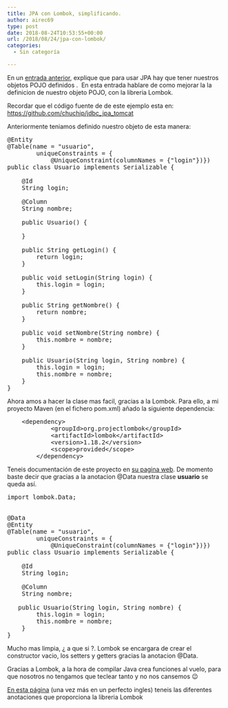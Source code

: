 ```yaml
---
title: JPA con Lombok, simplificando.
author: airec69
type: post
date: 2018-08-24T10:53:55+00:00
url: /2018/08/24/jpa-con-lombok/
categories:
  - Sin categoría

---
```

En un [entrada anterior][1], explique que para usar JPA hay que tener nuestros objetos POJO definidos .  En esta entrada hablare de como mejorar la la definicion de nuestro objeto POJO, con la libreria Lombok.

Recordar que el código fuente de de este ejemplo esta en: <a href="https://github.com/chuchip/jdbc_jpa_tomcat" target="_blank" rel="noopener">https://github.com/chuchip/jdbc_jpa_tomcat</a>

Anteriormente teniamos definido nuestro objeto de esta manera:

<pre>@Entity
@Table(name = "usuario",
        uniqueConstraints = {
            @UniqueConstraint(columnNames = {"login"})})
public class Usuario implements Serializable {

    @Id
    String login;

    @Column
    String nombre;

    public Usuario() {

    }

    public String getLogin() {
        return login;
    }

    public void setLogin(String login) {
        this.login = login;
    }

    public String getNombre() {
        return nombre;
    }

    public void setNombre(String nombre) {
        this.nombre = nombre;
    }

    public Usuario(String login, String nombre) {
        this.login = login;
        this.nombre = nombre;
    }
}</pre>

Ahora amos a hacer la clase mas facil, gracias a la Lombok. Para ello, a mi proyecto Maven (en el fichero pom.xml) añado la siguiente dependencia:

<pre>    &lt;dependency&gt;
            &lt;groupId&gt;org.projectlombok&lt;/groupId&gt;
            &lt;artifactId&gt;lombok&lt;/artifactId&gt;
            &lt;version&gt;1.18.2&lt;/version&gt;
            &lt;scope&gt;provided&lt;/scope&gt;
        &lt;/dependency&gt;</pre>

Teneis documentación de este proyecto en <a href="https://projectlombok.org/" target="_blank" rel="noopener">su pagina web</a>. De momento baste decir que gracias a la anotacion @Data nuestra clase **usuario** se queda así.

<pre>import lombok.Data;


@Data
@Entity
@Table(name = "usuario",
        uniqueConstraints = {
            @UniqueConstraint(columnNames = {"login"})})
public class Usuario implements Serializable {

    @Id
    String login;

    @Column
    String nombre;

   public Usuario(String login, String nombre) {
        this.login = login;
        this.nombre = nombre;
    }
}</pre>

Mucho mas limpia, ¿ a que si ?. Lombok se encargara de crear el constructor vacio, los setters y getters gracias la anotacion @Data.

Gracias a Lombok, a la hora de compilar Java crea funciones al vuelo, para que nosotros no tengamos que teclear tanto y no nos cansemos 😉

<a href="http://jnb.ociweb.com/jnb/jnbJan2010.html" target="_blank" rel="noopener">En esta página</a> (una vez más en un perfecto ingles) teneis las diferentes anotaciones que proporciona la libreria Lombok

&nbsp;

&nbsp;

 [1]: http://www.profesor-p.com/2018/08/21/conectando-con-postgresql-usando-jndi-y-spring-en-tomcat-parte-1/